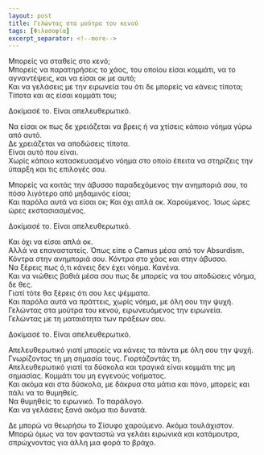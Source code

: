 ```yaml
---
layout: post
title: Γελώντας στα μούτρα του κενού
tags: [Φιλοσοφία]
excerpt_separator: <!--more-->
---
```


Μπορείς να σταθείς στο κενό;\
Μπορείς να παρατηρήσεις το χάος, του οποίου είσαι κομμάτι, να το αγναντέψεις, και να είσαι οκ με αυτό;\
Και να γελάσεις με την ειρωνεία του ότι δε μπορείς να κάνεις τίποτα; Τίποτα και ας είσαι κομμάτι του;

Δοκίμασέ το. Είναι απελευθερωτικό.

Να είσαι οκ πως δε χρειάζεται να βρεις ή να χτίσεις κάποιο νόημα γύρω από αυτό.\
Δε χρειάζεται να αποδώσεις τίποτα.\
Είναι αυτό που είναι.\
Χωρίς κάποιο κατασκευασμένο νόημα στο οποίο έπειτα να στηρίζεις την ύπαρξη και τις επιλογές σου.

Μπορείς να κοιτάς την άβυσσο παραδεχόμενος την ανημποριά σου, το πόσο λιγότερο από μηδαμινός είσαι;\
Και παρόλα αυτά να είσαι οκ;
Και όχι απλά οκ. Χαρούμενος. Ίσως ώρες ώρες εκστασιασμένος.

Δοκίμασέ το. Είναι απελευθερωτικό.

Και όχι να είσαι απλά οκ.\
Αλλά να επαναστατείς. Όπως είπε ο Camus μέσα από τον Absurdism.\
Κόντρα στην ανημποριά σου. Κόντρα στο χάος και στην άβυσσο.\
Να ξέρεις πως ό,τι κάνεις δεν έχει νόημα. Κανένα.\
Και να νιώθεις βαθιά μέσα σου πως δε μπορείς να του αποδώσεις νόημα, δε θες.\
Γιατί τότε θα ξέρεις ότι σου λες ψέμματα.\
Και παρόλα αυτά να πράττεις, χωρίς νόημα, με όλη σου την ψυχή.\
Γελώντας στα μούτρα του κενού, ειρωνευόμενος την ειρωνεία.\
Γελώντας με τη ματαιότητα των πράξεων σου.

Δοκίμασέ το. Είναι απελευθερωτικό.

Απελευθερωτικό γιατί μπορείς να κάνεις τα πάντα με όλη σου την ψυχή.\
Γνωρίζοντας τη μη σημασία τους. Γιορτάζοντάς τη.\
Απελευθερωτικό γιατί τα δύσκολα και τραγικά είναι κομμάτι της μη σημασίας. Κομμάτι του μη εγγενούς νοήματος.\
Και ακόμα και στα δύσκολα, με δάκρυα στα μάτια και πόνο, μπορείς και πάλι να το θυμηθείς.\
Να θυμηθείς το ειρωνικό. Το παράλογο.\
Και να γελάσεις ξανά ακόμα πιο δυνατά.

Δε μπορώ να θεωρήσω το Σίσυφο χαρούμενο. Ακόμα τουλάχιστον.\
Μπορώ όμως να τον φανταστώ να γελάει ειρωνικά και κατάμουτρα, σπρώχνοντας για άλλη μια φορά το βράχο.
